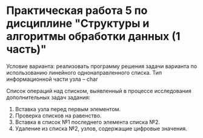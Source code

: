 # Практическая работа 5 по дисциплине "Структуры и алгоритмы обработки данных (1 часть)"
Условие варианта: реализовать программу решения задачи варианта по
использованию линейного однонаправленного списка. Тип информационной
части узла – char

Список операций над списком, выявленный в процессе
исследования дополнительных задач задания:
1. Вставка узла перед первым элементом.
2. Проверка списков на равенство.
3. Вставка в список №1 последнего элемента списка №2.
4. Удаление из списка №2, узлов, содержащие цифровые значения.
